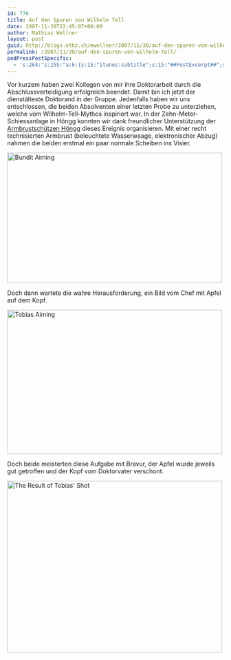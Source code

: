 ```yaml
---
id: 776
title: Auf den Spuren von Wilhelm Tell
date: 2007-11-30T22:45:07+00:00
author: Mathias Wellner
layout: post
guid: http://blogs.ethz.ch/mwellner/2007/11/30/auf-den-spuren-von-wilhelm-tell/
permalink: /2007/11/30/auf-den-spuren-von-wilhelm-tell/
podPressPostSpecific:
  - 's:264:"s:255:"a:6:{s:15:"itunes:subtitle";s:15:"##PostExcerpt##";s:14:"itunes:summary";s:15:"##PostExcerpt##";s:15:"itunes:keywords";s:17:"##WordPressCats##";s:13:"itunes:author";s:10:"##Global##";s:15:"itunes:explicit";s:7:"Default";s:12:"itunes:block";s:7:"Default";}";";'
---
```

Vor kurzem haben zwei Kollegen von mir ihre Doktorarbeit durch die Abschlussverteidigung erfolgreich beendet. Damit bin ich jetzt der dienstälteste Doktorand in der Gruppe. Jedenfalls haben wir uns entschlossen, die beiden Absolventen einer letzten Probe zu unterziehen, welche vom Wilhelm-Tell-Mythos inspiriert war. In der Zehn-Meter-Schiessanlage in Höngg konnten wir dank freundlicher Unterstützung der [Armbrustschützen Höngg](http://www.ashoengg.ch) dieses Ereignis organisieren. Mit einer recht technisierten Armbrust (beleuchtete Wasserwaage, elektronischer Abzug) nahmen die beiden erstmal ein paar normale Scheiben ins Visier.

[<img src="http://farm3.static.flickr.com/2161/2075922541_a9daed7563.jpg" alt="Bundit Aiming" height="303" width="500" />](http://www.flickr.com/photos/mwellner/2075922541/ "Bundit Aiming by wellnair, on Flickr")

Doch dann wartete die wahre Herausforderung, ein Bild vom Chef mit Apfel auf dem Kopf.

[<img src="http://farm3.static.flickr.com/2115/2075922623_217d3565d6.jpg" alt="Tobias Aiming" height="335" width="500" />](http://www.flickr.com/photos/mwellner/2075922623/ "Tobias Aiming by wellnair, on Flickr")

Doch beide meisterten diese Aufgabe mit Bravur, der Apfel wurde jeweils gut getroffen und der Kopf vom Doktorvater verschont.

[<img src="http://farm3.static.flickr.com/2176/2075922477_2f5f73f713.jpg" alt="The Result of Tobias' Shot" height="399" width="500" />](http://www.flickr.com/photos/mwellner/2075922477/ "The Result of Tobias' Shot by wellnair, on Flickr")